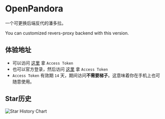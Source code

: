# OpenPandora

一个可更换后端反代的潘多拉。

You can customized revers-proxy backend with this version. 


## 体验地址
* 可以访问 [这里](http://ai.fakeopen.com/auth) 拿 `Access Token`
* 也可以官方登录，然后访问 [这里](http://chat.openai.com/api/auth/session) 拿 `Access Token`
* `Access Token` 有效期 `14` 天，期间访问**不需要梯子**。这意味着你在手机上也可随意使用。

## Star历史

![Star History Chart](https://api.star-history.com/svg?repos=axaxin/openpandora&type=Date)
